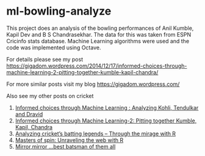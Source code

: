 ml-bowling-analyze
==================
This project does an analysis of the bowling performances of Anil Kumble, Kapil Dev and B S Chandrasekhar. The data for this was 
taken from ESPN Cricinfo stats database. Machine Learning algorithms were used and the code was implemented using Octave.

For details please see my post https://gigadom.wordpress.com/2014/12/17/informed-choices-through-machine-learning-2-pitting-together-kumble-kapil-chandra/ 

For more similar posts visit my blog https://gigadom.wordpress.com/

Also see my other posts on cricket

1. [Informed choices through Machine Learning : Analyzing Kohli, Tendulkar and Dravid](https://gigadom.wordpress.com/2014/12/12/informed-choices-through-machine-learning-analyzing-kohli-tendulkar-and-dravid/)
2. [Informed choices through Machine Learning-2: Pitting together Kumble, Kapil, Chandra](https://gigadom.wordpress.com/2014/12/17/informed-choices-through-machine-learning-2-pitting-together-kumble-kapil-chandra/)
3. [Analyzing cricket’s batting legends – Through the mirage with R](https://gigadom.wordpress.com/2015/02/06/analyzing-crickets-batting-legends-through-the-mirage-with-r/)
4. [Masters of spin: Unraveling the web with R](https://gigadom.wordpress.com/2015/02/23/masters-of-spin-unraveling-the-web-with-r/)
5. [Mirror,mirror …best batsman of them all](https://gigadom.wordpress.com/2015/03/24/mirror-mirror-the-best-batsman-of-them-all/)
